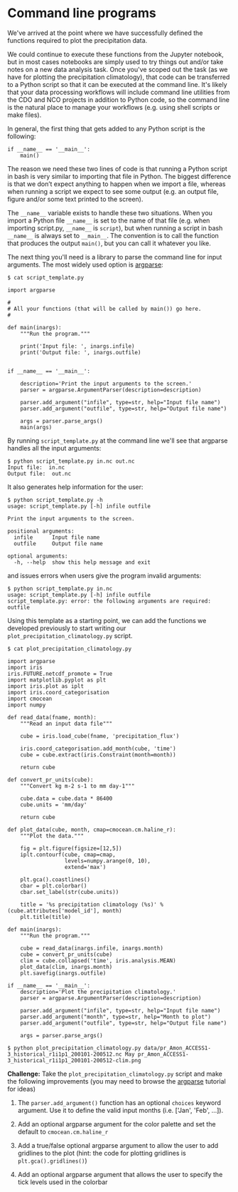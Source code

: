# Command line programs

We've arrived at the point where we have successfully defined the functions
required to plot the precipitation data.

We could continue to execute these functions from the Jupyter notebook,
but in most cases notebooks are simply used to try things out
and/or take notes on a new data analysis task.
Once you've scoped out the task
(as we have for plotting the precipitation climatology),
that code can be transferred to a Python script
so that it can be executed at the command line.
It's likely that your data processing workflows will include
command line utilities from the CDO and NCO projects in addition to Python code,
so the command line is the natural place to manage your workflows
(e.g. using shell scripts or make files).

In general, the first thing that gets added to any Python script is the following:

```
if __name__ == '__main__':
    main()
```

The reason we need these two lines of code
is that running a Python script in bash is very similar to importing that file in Python. 
The biggest difference is that we don’t expect anything to happen when we import a file, 
whereas when running a script we expect to see some output
(e.g. an output file, figure and/or some text printed to the screen).

The `__name__` variable exists to handle these two situations.
When you import a Python file `__name__` is set to the name of that file
(e.g. when importing script.py, `__name__` is `script`),
but when running a script in bash `__name__` is always set to `__main__`.
The convention is to call the function that produces the output `main()`,
but you can call it whatever you like.

The next thing you'll need is a library to parse the command line for input arguments.
The most widely used option is 
[argparse](https://docs.python.org/3/library/argparse.html): 

```
$ cat script_template.py

import argparse

#
# All your functions (that will be called by main()) go here.
#

def main(inargs):
    """Run the program."""

    print('Input file: ', inargs.infile)
    print('Output file: ', inargs.outfile)


if __name__ == '__main__':

    description='Print the input arguments to the screen.'
    parser = argparse.ArgumentParser(description=description)
    
    parser.add_argument("infile", type=str, help="Input file name")
    parser.add_argument("outfile", type=str, help="Output file name")

    args = parser.parse_args()            
    main(args)
```

By running `script_template.py` at the command line
we'll see that argparse handles all the input arguments:

```
$ python script_template.py in.nc out.nc
Input file:  in.nc
Output file:  out.nc
```

It also generates help information for the user:

```
$ python script_template.py -h
usage: script_template.py [-h] infile outfile

Print the input arguments to the screen.

positional arguments:
  infile      Input file name
  outfile     Output file name

optional arguments:
  -h, --help  show this help message and exit
```

and issues errors when users give the program invalid arguments:

```
$ python script_template.py in.nc
usage: script_template.py [-h] infile outfile
script_template.py: error: the following arguments are required: outfile
``` 

Using this template as a starting point,
we can add the functions we developed previously to start writing our
`plot_precipitation_climatology.py` script.

```
$ cat plot_precipitation_climatology.py

import argparse
import iris
iris.FUTURE.netcdf_promote = True
import matplotlib.pyplot as plt
import iris.plot as iplt
import iris.coord_categorisation
import cmocean
import numpy

def read_data(fname, month):
    """Read an input data file"""
    
    cube = iris.load_cube(fname, 'precipitation_flux')
    
    iris.coord_categorisation.add_month(cube, 'time')
    cube = cube.extract(iris.Constraint(month=month))
    
    return cube

def convert_pr_units(cube):
    """Convert kg m-2 s-1 to mm day-1"""
    
    cube.data = cube.data * 86400
    cube.units = 'mm/day'
    
    return cube

def plot_data(cube, month, cmap=cmocean.cm.haline_r):
    """Plot the data."""
        
    fig = plt.figure(figsize=[12,5])    
    iplt.contourf(cube, cmap=cmap, 
                  levels=numpy.arange(0, 10),
                  extend='max')

    plt.gca().coastlines()
    cbar = plt.colorbar()
    cbar.set_label(str(cube.units))
    
    title = '%s precipitation climatology (%s)' %(cube.attributes['model_id'], month)
    plt.title(title)

def main(inargs):
    """Run the program."""

    cube = read_data(inargs.infile, inargs.month)    
    cube = convert_pr_units(cube)
    clim = cube.collapsed('time', iris.analysis.MEAN)
    plot_data(clim, inargs.month)
    plt.savefig(inargs.outfile)

if __name__ == '__main__':
    description='Plot the precipitation climatology.'
    parser = argparse.ArgumentParser(description=description)
    
    parser.add_argument("infile", type=str, help="Input file name")
    parser.add_argument("month", type=str, help="Month to plot")
    parser.add_argument("outfile", type=str, help="Output file name")

    args = parser.parse_args()
```

```
$ python plot_precipitation_climatology.py data/pr_Amon_ACCESS1-3_historical_r1i1p1_200101-200512.nc May pr_Amon_ACCESS1-3_historical_r1i1p1_200101-200512-clim.png
```

**Challenge:** Take the `plot_precipitation_climatology.py` script
and make the following improvements
(you may need to browse the 
[argparse](https://docs.python.org/3/howto/argparse.html)
tutorial for ideas)

1. The `parser.add_argument()` function has an optional `choices` keyword argument.
Use it to define the valid input months (i.e. ['Jan', 'Feb', ...]).

2. Add an optional argparse argument for the color palette and set the default to `cmocean.cm.haline_r`

3. Add a true/false optional argparse argument to allow the user to add gridlines to the plot (hint: the code for plotting gridlines is `plt.gca().gridlines()`)  

4. Add an optional argparse argument that allows the user to specify the tick levels used in the colorbar 
